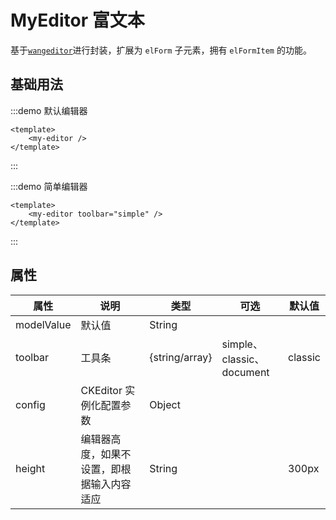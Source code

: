 # MyEditor 富文本

基于[`wangeditor`](https://www.wangeditor.com/)进行封装，扩展为 `elForm` 子元素，拥有 `elFormItem` 的功能。

## 基础用法

:::demo 默认编辑器

```vue
<template>
    <my-editor />
</template>
```

:::

:::demo 简单编辑器

```vue
<template>
    <my-editor toolbar="simple" />
</template>
```

:::

## 属性

| 属性       | 说明                                       | 类型           | 可选                      | 默认值  |
| ---------- | ------------------------------------------ | -------------- | ------------------------- | ------- |
| modelValue | 默认值                                     | String         |                           |         |
| toolbar    | 工具条                                     | {string/array} | simple、classic、document | classic |
| config     | CKEditor 实例化配置参数                    | Object         |                           |         |
| height     | 编辑器高度，如果不设置，即根据输入内容适应 | String         |                           | 300px   |
